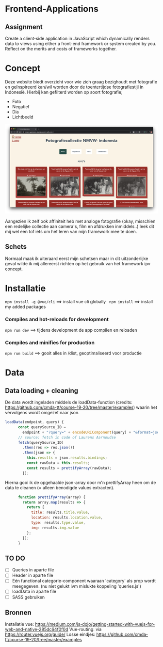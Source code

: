 # Frontend-Applications

## Assignment
Create a client-side application in JavaScript which dynamically renders data to views using either a front-end framework or system created by you. Reflect on the merits and costs of frameworks together.

# Concept
Deze website biedt overzicht voor wie zich graag bezighoudt met fotografie en geïnspireerd kan/wil worden door de toentertijdse fotografiestijl in Indonesië. Hierbij kan gefilterd worden op soort fotografie;
* Foto
* Negatief
* Dia
* Lichtbeeld

![screenshot of website](https://github.com/deannabosschert/frontend-applications/blob/master/docs/images/screenshot_app.png)

Aangezien ik zelf ook affiniteit heb met analoge fotografie (okay, misschien een redelijke collectie aan camera's, film en afdrukken inmiddels..) leek dit mij wel een tof iets om het leren van mijn framework mee te doen.

## Schets
Normaal maak ik uiteraard eerst mijn schetsen maar in dit uitzonderlijke geval wilde ik mij allereerst richten op het gebruik van het framework ipv concept.

# Installatie
` npm install -g @vue/cli ` ==> install vue cli globally
` npm install` ==> install my added packages

### Compiles and hot-reloads for development
` npm run dev ` ==> tijdens development de app compilen en reloaden

### Compiles and minifies for production

`npm run build` ==> gooit alles in /dist, geoptimaliseerd voor productie


# Data
## Data loading + cleaning
De data wordt ingeladen middels de loadData-function (credits: https://github.com/cmda-tt/course-19-20/tree/master/examples) waarin het vervolgens wordt omgezet naar json.

```js
loadData(endpoint, query) {
      const querySource_ID =
        endpoint + "?query=" + encodeURIComponent(query) + "&format=json";
      // source: fetch in code of Laurens Aarnoudse
      fetch(querySource_ID)
        .then(res => res.json())
        .then(json => {
          this.results = json.results.bindings;
          const rawData = this.results;
          const results = prettifyArray(rawData);
        });
 ```

Hierna gooi ik de opgehaalde json-array door m'n prettifyArray heen om de data te cleanen (= alleen benodigde values extracten).

```js
      function prettifyArray(array) {
        return array.map(results => {
          return {
            title: results.title.value,
            location: results.location.value,
            type: results.type.value,
            img: results.img.value
          };
        });
      }
```

## TO DO
- [ ] Queries in aparte file
- [ ] Header in aparte file
- [ ] Eén functional categorie-component waaraan 'category' als prop wordt meegegeven. (nu niet gelukt ivm mislukte koppeling 'queries.js')
- [ ] loadData in aparte file
- [ ] SASS gebruiken

## Bronnen
Installatie vue: https://medium.com/js-dojo/getting-started-with-vuejs-for-web-and-native-285dc64f0f0d
Vue-routing: via https://router.vuejs.org/guide/
Losse eindjes: https://github.com/cmda-tt/course-19-20/tree/master/examples

